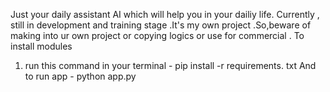 Just your daily assistant AI which will help you in your dailiy life. Currently , still in development and training stage .It's my own project .So,beware of making into ur own project or copying logics or use for commercial .
To install modules 
1. run this command in your terminal - pip install -r requirements. txt
And to run app - python app.py
